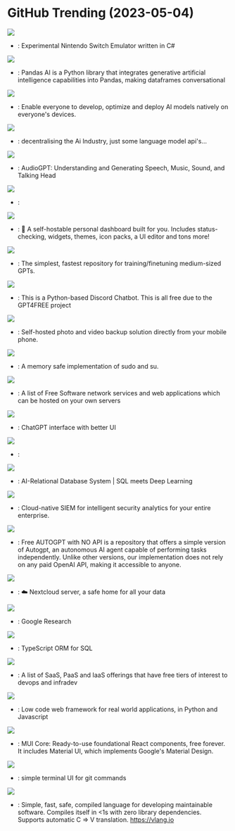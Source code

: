 # GitHub Trending (2023-05-04)

![](https://img.shields.io/badge/C%23-New%201-green?style=flat-square&logo=appveyor)
- [](https://github.comundefined): Experimental Nintendo Switch Emulator written in C#

![](https://img.shields.io/badge/Python-New%201-green?style=flat-square&logo=appveyor)
- [](https://github.comundefined): Pandas AI is a Python library that integrates generative artificial intelligence capabilities into Pandas, making dataframes conversational

![](https://img.shields.io/badge/Python-New%20858-green?style=flat-square&logo=appveyor)
- [](https://github.comundefined): Enable everyone to develop, optimize and deploy AI models natively on everyone's devices.

![](https://img.shields.io/badge/Python-New%202-green?style=flat-square&logo=appveyor)
- [](https://github.comundefined): decentralising the Ai Industry, just some language model api's...

![](https://img.shields.io/badge/Python-New%20506-green?style=flat-square&logo=appveyor)
- [](https://github.comundefined): AudioGPT: Understanding and Generating Speech, Music, Sound, and Talking Head

![](https://img.shields.io/badge/TypeScript-New%2057-green?style=flat-square&logo=appveyor)
- [](https://github.comundefined): 

![](https://img.shields.io/badge/Vue-New%20306-green?style=flat-square&logo=appveyor)
- [](https://github.comundefined): 🚀 A self-hostable personal dashboard built for you. Includes status-checking, widgets, themes, icon packs, a UI editor and tons more!

![](https://img.shields.io/badge/Python-New%20109-green?style=flat-square&logo=appveyor)
- [](https://github.comundefined): The simplest, fastest repository for training/finetuning medium-sized GPTs.

![](https://img.shields.io/badge/Python-New%2038-green?style=flat-square&logo=appveyor)
- [](https://github.comundefined): This is a Python-based Discord Chatbot. This is all free due to the GPT4FREE project

![](https://img.shields.io/badge/Dart-New%20240-green?style=flat-square&logo=appveyor)
- [](https://github.comundefined): Self-hosted photo and video backup solution directly from your mobile phone.

![](https://img.shields.io/badge/Rust-New%20215-green?style=flat-square&logo=appveyor)
- [](https://github.comundefined): A memory safe implementation of sudo and su.

![](https://img.shields.io/badge/Makefile-New%20281-green?style=flat-square&logo=appveyor)
- [](https://github.comundefined): A list of Free Software network services and web applications which can be hosted on your own servers

![](https://img.shields.io/badge/Python-New%20192-green?style=flat-square&logo=appveyor)
- [](https://github.comundefined): ChatGPT interface with better UI

![](https://img.shields.io/badge/Java-New%2057-green?style=flat-square&logo=appveyor)
- [](https://github.comundefined): 

![](https://img.shields.io/badge/Python-New%20293-green?style=flat-square&logo=appveyor)
- [](https://github.comundefined): AI-Relational Database System | SQL meets Deep Learning

![](https://img.shields.io/badge/Jupyter%20Notebook-New%208-green?style=flat-square&logo=appveyor)
- [](https://github.comundefined): Cloud-native SIEM for intelligent security analytics for your entire enterprise.

![](https://img.shields.io/badge/Jupyter%20Notebook-New%20212-green?style=flat-square&logo=appveyor)
- [](https://github.comundefined): Free AUTOGPT with NO API is a repository that offers a simple version of Autogpt, an autonomous AI agent capable of performing tasks independently. Unlike other versions, our implementation does not rely on any paid OpenAI API, making it accessible to anyone.

![](https://img.shields.io/badge/PHP-New%208-green?style=flat-square&logo=appveyor)
- [](https://github.comundefined): ☁️ Nextcloud server, a safe home for all your data

![](https://img.shields.io/badge/Jupyter%20Notebook-New%20156-green?style=flat-square&logo=appveyor)
- [](https://github.comundefined): Google Research

![](https://img.shields.io/badge/TypeScript-New%20129-green?style=flat-square&logo=appveyor)
- [](https://github.comundefined): TypeScript ORM for SQL

![](https://img.shields.io/badge/HTML-New%2047-green?style=flat-square&logo=appveyor)
- [](https://github.comundefined): A list of SaaS, PaaS and IaaS offerings that have free tiers of interest to devops and infradev

![](https://img.shields.io/badge/Python-New%204-green?style=flat-square&logo=appveyor)
- [](https://github.comundefined): Low code web framework for real world applications, in Python and Javascript

![](https://img.shields.io/badge/JavaScript-New%2034-green?style=flat-square&logo=appveyor)
- [](https://github.comundefined): MUI Core: Ready-to-use foundational React components, free forever. It includes Material UI, which implements Google's Material Design.

![](https://img.shields.io/badge/Go-New%2019-green?style=flat-square&logo=appveyor)
- [](https://github.comundefined): simple terminal UI for git commands

![](https://img.shields.io/badge/V-New%205-green?style=flat-square&logo=appveyor)
- [](https://github.comundefined): Simple, fast, safe, compiled language for developing maintainable software. Compiles itself in <1s with zero library dependencies. Supports automatic C => V translation. https://vlang.io

